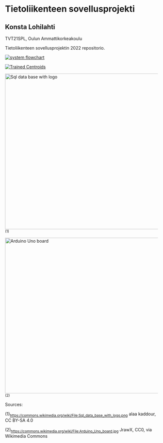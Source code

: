 # Tietoliikenteen sovellusprojekti
## Konsta Lohilahti
TVT21SPL, Oulun Ammattikorkeakoulu

Tietoliikenteen sovellusprojektin 2022 repositorio.

<a href="https://github.com/constlo/TL_SvProjekti2022_loko/blob/main/systemflowchart.drawio.png?raw=true"> <img alt="system flowchart" src="https://github.com/constlo/TL_SvProjekti2022_loko/blob/main/systemflowchart.drawio.png?raw=true" >  </a>

<a href="https://github.com/constlo/TL_SvProjekti2022_loko/blob/kmeans/trained_centroids.png"> <img alt="Trained Centroids" src="https://github.com/constlo/TL_SvProjekti2022_loko/blob/kmeans/trained_centroids.png"> </a> 

<a title="alaa kaddour, CC BY-SA 4.0 &lt;https://creativecommons.org/licenses/by-sa/4.0&gt;, via Wikimedia Commons" href="https://commons.wikimedia.org/wiki/File:Sql_data_base_with_logo.png"><img width="512" alt="Sql data base with logo" src="https://upload.wikimedia.org/wikipedia/commons/thumb/8/87/Sql_data_base_with_logo.png/512px-Sql_data_base_with_logo.png">
</a><sub> (1)</sub>

<a title="JrawX, CC0, via Wikimedia Commons" href="https://commons.wikimedia.org/wiki/File:Arduino_Uno_board.jpg"><img width="512" alt="Arduino Uno board" src="https://upload.wikimedia.org/wikipedia/commons/thumb/d/de/Arduino_Uno_board.jpg/512px-Arduino_Uno_board.jpg"></a><sub> (2)</sub>


Sources:

(1)<sub>https://commons.wikimedia.org/wiki/File:Sql_data_base_with_logo.png</sub> alaa kaddour, CC BY-SA 4.0

(2)<sub>https://commons.wikimedia.org/wiki/File:Arduino_Uno_board.jpg</sub> JrawX, CC0, via Wikimedia Commons
